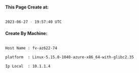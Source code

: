 
   
#### This Page Create at:

```bash

2023-06-27 - 19:57:40 UTC

```

#### Create By Machine:

```bash

Host Name : fv-az622-74

platform  : Linux-5.15.0-1040-azure-x86_64-with-glibc2.35

Ip Local  : 10.1.1.4

```

